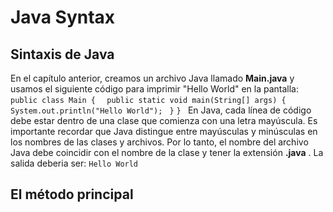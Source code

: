 # Java Syntax
## Sintaxis de Java
En el capítulo anterior, creamos un archivo Java llamado **Main.java** y usamos el siguiente código para imprimir "Hello World" en la pantalla:
```public class Main {``` 
```  public static void main(String[] args) {``` 
```    System.out.println("Hello World");``` 
```  } ``` 
```} ```
En Java, cada línea de código debe estar dentro de una clase que comienza con una letra mayúscula. Es importante recordar que Java distingue entre mayúsculas y minúsculas en los nombres de las clases y archivos. Por lo tanto, el nombre del archivo Java debe coincidir con el nombre de la clase y tener la extensión **.java** . La salida deberia ser:
``` Hello World ```
## El método principal

##

